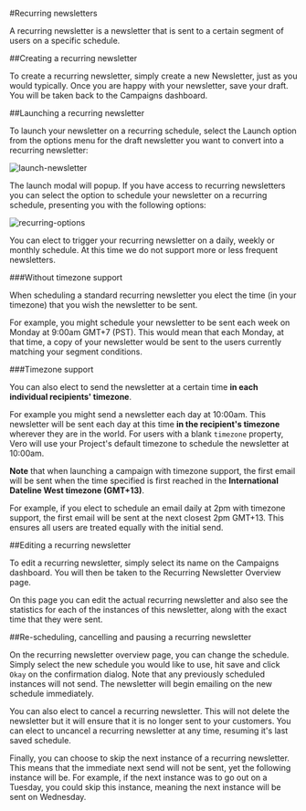 #Recurring newsletters

A recurring newsletter is a newsletter that is sent to a certain segment of users on a specific schedule.

##Creating a recurring newsletter

To create a recurring newsletter, simply create a new Newsletter, just as you would typically. Once you are happy with your newsletter, save your draft. You will be taken back to the 
Campaigns dashboard.

##Launching a recurring newsletter

To launch your newsletter on a recurring schedule, select the 
Launch option from the options menu for the draft newsletter you want to convert into a recurring newsletter:

![launch-newsletter](https://www.getvero.com/wp-content/uploads/2015/08/launch-newsletter.png)

The launch modal will popup. If you have access to recurring newsletters you can select the option to schedule your newsletter on a recurring schedule, presenting you with the following options:

![recurring-options](https://www.getvero.com/wp-content/uploads/2015/08/recurring-options-300x195.png)

You can elect to trigger your recurring newsletter on a daily, weekly or monthly schedule. At this time we do not support more or less frequent newsletters.

###Without timezone support

When scheduling a standard recurring newsletter you elect the time (in your timezone) that you wish the newsletter to be sent.

For example, you might schedule your newsletter to be sent each week on Monday at 9:00am GMT+7 (PST). This would mean that each Monday, at that time, a copy of your newsletter would be sent to the users currently matching your segment conditions.

###Timezone support

You can also elect to send the newsletter at a certain time **in each individual recipients' timezone**.

For example you might send a newsletter each day at 10:00am. This newsletter will be sent each day at this time **in the recipient's timezone** wherever they are in the world. For users with a blank `timezone` property, Vero will use your Project's default timezone to schedule the newsletter at 10:00am.

**Note** that when launching a campaign with timezone support, the first email will be sent when the time specified is first reached in the **International Dateline West timezone (GMT+13)**.

For example, if you elect to schedule an email daily at 2pm with timezone support, the first email will be sent at the next closest 2pm GMT+13. This ensures all users are treated equally with the initial send.

##Editing a recurring newsletter

To edit a recurring newsletter, simply select its name on the Campaigns dashboard. You will then be taken to the Recurring Newsletter Overview page.

On this page you can edit the actual recurring newsletter and also see the statistics for each of the instances of this newsletter, along with the exact time that they were sent.

##Re-scheduling, cancelling and pausing a recurring newsletter

On the recurring newsletter overview page, you can change the schedule. Simply select the new schedule you would like to use, hit save and click `Okay` on the confirmation dialog. Note that any previously scheduled instances will not send. The newsletter will begin emailing on the new schedule immediately.

You can also elect to cancel a recurring newsletter. This will not delete the newsletter but it will ensure that it is no longer sent to your customers. You can elect to uncancel a recurring newsletter at any time, resuming it's last saved schedule.

Finally, you can choose to skip the next instance of a recurring newsletter. This means that the immediate next send will not be sent, yet the following instance will be. For example, if the next instance was to go out on a Tuesday, you could skip this instance, meaning the next instance will be sent on Wednesday.